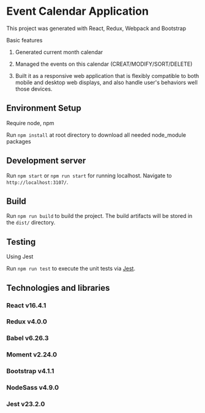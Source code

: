 
# Event Calendar Application

This project was generated with React, Redux, Webpack and Bootstrap

Basic features

1. Generated current month calendar

2. Managed the events on this calendar (CREAT/MODIFY/SORT/DELETE)

3. Built it as a responsive web application that is flexibly compatible to both mobile and desktop web displays, and also handle user's behaviors well those devices.

## Environment Setup

Require node, npm

Run `npm install` at root directory to download all needed node_module packages

## Development server

Run `npm start` or `npm run start` for running localhost. Navigate to `http://localhost:3107/`.

## Build

Run `npm run build` to build the project. The build artifacts will be stored in the `dist/` directory.

## Testing

Using Jest

Run `npm run test` to execute the unit tests via [Jest](https://jestjs.io/).

## Technologies and libraries
### React v16.4.1
### Redux v4.0.0
### Babel v6.26.3
### Moment v2.24.0
### Bootstrap v4.1.1
### NodeSass v4.9.0
### Jest v23.2.0